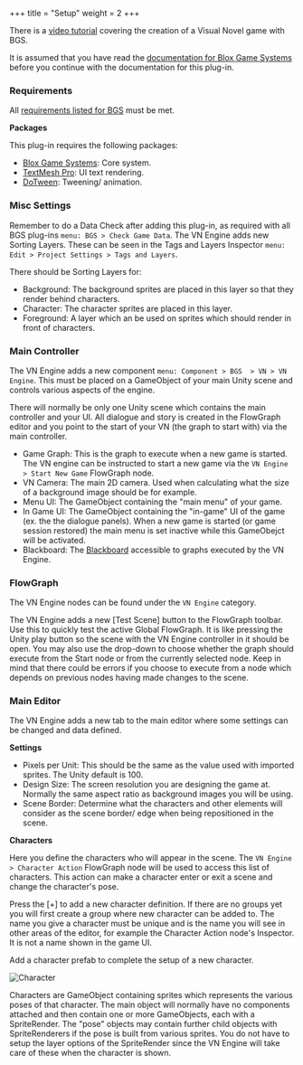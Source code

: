 +++
title = "Setup"
weight = 2
+++

There is a [<i class="fa fa-youtube" aria-hidden="true"></i> video tutorial](https://www.youtube.com/playlist?list=PLuaBtUXEKcdK9UtD8rx3tYMfLzPRawwOV) covering the creation of a Visual Novel game with BGS.

It is assumed that you have read the [documentation for Blox Game Systems](/bgs/) before you continue with the documentation for this plug-in.

### Requirements

All [requirements listed for BGS](/bgs/bgs-setup/#requirements) must be met.

**Packages**

This plug-in requires the following packages:

- [Blox Game Systems](https://assetstore.unity.com/publishers/380): Core system.
- [TextMesh Pro](https://assetstore.unity.com/packages/essentials/beta-projects/textmesh-pro-84126): UI text rendering.
- [DoTween](https://assetstore.unity.com/packages/tools/animation/dotween-hotween-v2-27676): Tweening/ animation.

### Misc Settings

Remember to do a Data Check after adding this plug-in, as required with all BGS plug-ins `menu: BGS > Check Game Data`. The VN Engine adds new Sorting Layers. These can be seen in the Tags and Layers Inspector `menu: Edit > Project Settings > Tags and Layers`.

There should be Sorting Layers for:

- Background: The background sprites are placed in this layer so that they render behind characters.
- Character: The character sprites are placed in this layer.
- Foreground: A layer which an be used on sprites which should render in front of characters.

### Main Controller

The VN Engine adds a new component `menu: Component > BGS  > VN > VN Engine`. This must be placed on a GameObject of your main Unity scene and controls various aspects of the engine. 

There will normally be only one Unity scene which contains the main controller and your UI. All dialogue and story is created in the FlowGraph editor and you point to the start of your VN (the graph to start with) via the main controller.

- Game Graph: This is the graph to execute when a new game is started. The VN engine can be instructed to start a new game via the `VN Engine > Start New Game` FlowGraph node.
- VN Camera: The main 2D camera. Used when calculating what the size of a background image should be for example.
- Menu UI: The GameObject containing the "main menu" of your game.
- In Game UI: The GameObject containing the "in-game" UI of the game (ex. the the dialogue panels). When a new game is started (or game session restored) the main menu is set inactive while this GameObejct will be activated.
- Blackboard: The [Blackboard](/bgs/bgs-vars/) accessible to graphs executed by the VN Engine.

### FlowGraph

The VN Engine nodes can be found under the `VN Engine` category.

The VN Engine adds a new [Test Scene] button to the FlowGraph toolbar. Use this to quickly test the active Global FlowGraph. It is like pressing the Unity play button so the scene with the VN Engine controller in it should be open. You may also use the drop-down to choose whether the graph should execute from the Start node or from the currently selected node. Keep in mind that there could be errors if you choose to execute from a node which depends on previous nodes having made changes to the scene.

### Main Editor

The VN Engine adds a new tab to the main editor where some settings can be changed and data defined.

**Settings**

- Pixels per Unit: This should be the same as the value used with imported sprites. The Unity default is 100.
- Design Size: The screen resolution you are designing the game at. Normally the same aspect ratio as background images you will be using.
- Scene Border: Determine what the characters and other elements will consider as the scene border/ edge when being repositioned in the scene.

**Characters**

Here you define the characters who will appear in the scene. The `VN Engine > Character Action` FlowGraph node will be used to access this list of characters. This action can make a character enter or exit a scene and change the character's pose.

Press the [+] to add a new character definition. If there are no groups yet you will first create a group where new character can be added to. The name you give a character must be unique and is the name you will see in other areas of the editor, for example the Character Action node's Inspector. It is not a name shown in the game UI.

Add a character prefab to complete the setup of a new character.

![Character](/images/bgsvn/00.png?height=120px&classes=inline,border,shadow)

Characters are GameObject containing sprites which represents the various poses of that character. The main object will normally have no components attached and then contain one or more GameObjects, each with a SpriteRender. The "pose" objects may contain further child objects with SpriteRenderers if the pose is built from various sprites. You do not have to setup the layer options of the SpriteRender since the VN Engine will take care of these when the character is shown.






